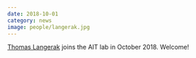 ```yaml
---
date: 2018-10-01
category: news
image: people/langerak.jpg
---
```


[Thomas Langerak](/people/tlangerak/) joins the AIT lab in October 2018. Welcome!
